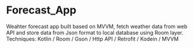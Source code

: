 # Forecast_App
Weahter forecast app built based on MVVM, fetch weather data from web API and store data from Json format to local database using Room layer.
Techniques: Kotlin / Room / Gson / Http API / Retrofit / Kodein / MVVM
